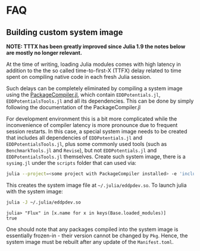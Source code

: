 # FAQ

## Building custom system image

**NOTE: TTTX has been greatly improved since Julia 1.9 the notes below are mostly no longer relevant.**


At the time of writing, loading Julia modules comes with high latency in addition to the the so called time-to-first-X (TTFX) delay related to time spent on compiling native code in each fresh Julia session.

Such delays can be completely eliminated by compiling a system image using the [PackageCompiler.jl](https://github.com/JuliaLang/PackageCompiler.jl), which contain `EDDPotentials.jl`, `EDDPotentialsTools.jl` and all its dependencies. 
This can be done by simply following the documentation of the PackageCompiler.jl 

For development environment this is a bit more complicated while the inconvenience of compiler latency is more pronounce due to frequent session restarts.
In this case, a special system image needs to be created that includes all dependencies of `EDDPotentials.jl` and `EDDPotentialsTools.jl`, plus some commonly used tools (such as `BenchmarkTools.jl` and `Revise`), but not `EDDPotentials.jl` and `EDDPotentialsTools.jl` themselves. 
Create such system image, there is a `sysimg.jl` under the `scripts` folder that can used via:

```bash
julia --project=<some project with PackageCompiler installed> -e 'include("sysimg.jl");build()' 
```

This creates the system image file at `~/.julia/eddpdev.so`.
To launch julia with the system image:

```bash
julia -J ~/.julia/eddpdev.so
```

```julia-repl
julia> "Flux" in [x.name for x in keys(Base.loaded_modules)]
true
```

One should note that any packages compiled into the system image is essentially frozen-in - their version cannot be changed by `Pkg`.
Hence, the system image must be rebuilt after any update of the `Manifest.toml`.